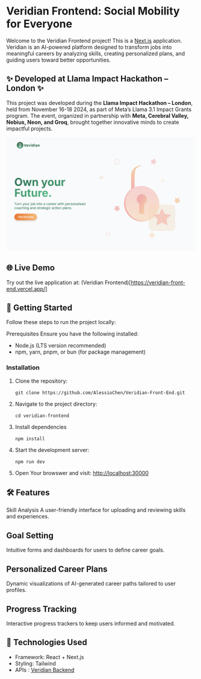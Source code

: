 # Veridian Frontend: Social Mobility for Everyone
Welcome to the Veridian Frontend project! This is a [Next.js](https://nextjs.org/) application. Veridian is an AI-powered platform designed to transform jobs into meaningful careers by analyzing skills, creating personalized plans, and guiding users toward better opportunities.

## ✨ Developed at Llama Impact Hackathon – London ✨
This project was developed during the **Llama Impact Hackathon – London**, held from November 16-18 2024, as part of Meta’s Llama 3.1 Impact Grants program. The event, organized in partnership with **Meta, Cerebral Valley, Nebius, Neon, and Groq**, brought together innovative minds to create impactful projects.

![Veridian Screenshot](image.png)

## 🌐 Live Demo
Try out the live application at: (Veridian Frontend)[https://veridian-front-end.vercel.app/]


## 🚀 Getting Started
Follow these steps to run the project locally:

Prerequisites
Ensure you have the following installed:

- Node.js (LTS version recommended)
- npm, yarn, pnpm, or bun (for package management)

###  Installation

1. Clone the repository:

    ```
    git clone https://github.com/AlessioChen/Veridian-Front-End.git
    ```
2. Navigate to the project directory:

    ```
    cd veridian-frontend
    ```

3. Install dependencies

    ```
    npm install
    ``` 

4. Start the development server:

    ```
    npm run dev 
    ```

5. Open Your browswer and visit: [http://localhost:30000](http://localhost:3000)


## 🛠 Features
Skill Analysis
A user-friendly interface for uploading and reviewing skills and experiences.

## Goal Setting
Intuitive forms and dashboards for users to define career goals.

## Personalized Career Plans
Dynamic visualizations of AI-generated career paths tailored to user profiles.

## Progress Tracking
Interactive progress trackers to keep users informed and motivated.


## 🧰 Technologies Used
- Framework: React + Next.js
- Styling: Tailwind 
- APIs : [Veridian Backend](https://github.com/AlessioChen/Veridian-Backend)

